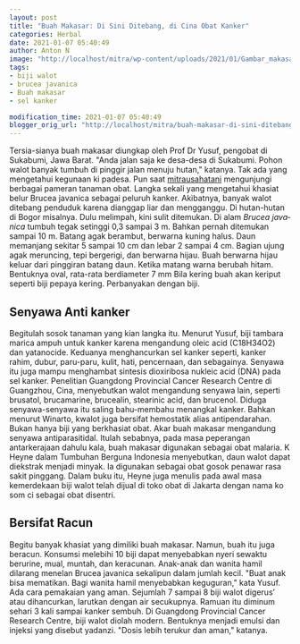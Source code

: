 ```yaml
---
layout: post
title: "Buah Makasar: Di Sini Ditebang, di Cina Obat Kanker"
categories: Herbal
date: 2021-01-07 05:40:49
author: Anton N
image: "http://localhost/mitra/wp-content/uploads/2021/01/Gambar_makasar_1024x581.jpg"
tags:
- biji walot
- brucea javanica
- Buah makasar
- sel kanker

modification_time: 2021-01-07 05:40:49
blogger_orig_url: "http://localhost/mitra/buah-makasar-di-sini-ditebang-di.html"
---
```


Tersia-sianya buah makasar diungkap oleh Prof Dr Yusuf, pengobat di Sukabumi, Jawa Barat. "Anda jalan saja ke desa-desa di Sukabumi. Pohon walot banyak tumbuh di pinggir jalan menuju hutan," katanya. Tak ada yang mengetahui kegunaan ki padesa.
Pun saat <a href="http://127.0.0.1/mitra/">mitrausahatani</a> mengunjungi berbagai pameran tanaman obat. Langka sekali yang mengetahui khasiat belur Brucea javanica sebagai peluruh kanker. Akibatnya, banyak walot ditebang penduduk karena dianggap liar dan mengganggu. Di hutan-hutan di Bogor misalnya. Dulu melimpah, kini sulit ditemukan.
Di alam <i lang="la">Brucea javanica</i> tumbuh tegak setinggi 0,3 sampai 3 m. Bahkan pernah ditemukan sampai 10 m. Batang agak berambut, berwarna kuning halus. Daun memanjang sekitar 5 sampai 10 cm dan lebar 2 sampai 4 cm. Bagian ujung agak meruncing, tepi bergerigi, dan berwarna hijau. Buah berwarna hijau keluar dari pinggiran batang daun. Ketika matang warna berubah hitam. Bentuknya oval, rata-rata berdiameter 7 mm Bila kering buah akan keriput seperti biji pepaya kering. Perbanyakan dengan biji.
<h2 id="Senyawa">Senyawa Anti kanker</h2>
Begitulah sosok tanaman yang kian langka itu. Menurut Yusuf, biji tambara marica ampuh untuk kanker karena mengandung oleic acid (C18H34O2) dan yatanocide. Keduanya menghancurkan sel kanker seperti, kanker rahim, dubur, paru-paru, kulit, hati, pencernaan, dan sebagainya. Senyawa itu juga mampu menghambat sintesis dioxiribosa nukleic acid (DNA) pada sel kanker.
Penelitian Guangdong Provincial Cancer Research Centre di Guangzhou, Cina, menyebutkan walot mengandung senyawa lain, seperti brusatol, brucamarine, brucealin, stearinic acid, dan brucenol. Diduga senyawa-senyawa itu saling bahu-membahu menangkal kanker. Bahkan menurut Winarto, kwalot juga bersifat hemostatik alias antipendarahan.
Bukan hanya biji yang berkhasiat obat. Akar buah makasar mengandung senyawa antiparasitidal. Itulah sebabnya, pada masa peperangan antarkerajaan dahulu kala, buah makasar digunakan sebagai obat malaria. K Heyne dalam Tumbuhan Berguna Indonesia menyebutkan, daun walot dapat diekstrak menjadi minyak.
Ia digunakan sebagai obat gosok penawar rasa sakit pinggang. Dalam buku itu, Heyne juga menulis pada awal masa kemerdekaan biji walot telah dijual di toko obat di Jakarta dengan nama ko som ci sebagai obat disentri.
<h2 id="Racun">Bersifat Racun</h2>
Begitu banyak khasiat yang dimiliki buah makasar. Namun, buah itu juga beracun. Konsumsi melebihi 10 biji dapat menyebabkan nyeri sewaktu berurine, mual, muntah, dan keracunan.
Anak-anak dan wanita hamil dilarang menelan Brucea javanica sekalipun dalam jumlah kecil. "Buat anak bisa mematikan. Bagi wanita hamil menyebabkan keguguran," kata Yusuf.
Ada cara pemakaian yang aman. Sejumlah 7 sampai 8 biji walot digerus’ atau dihancurkan, larutkan dengan air secukupnya. Ramuan itu diminum sehari 3 kali sampai kanker sembuh. Di Guangdong Provincial Cancer Research Centre, biji walot diolah modern. Bentuknya menjadi emulsi dan injeksi yang disebut yadanzi. "Dosis lebih terukur dan aman," katanya.
